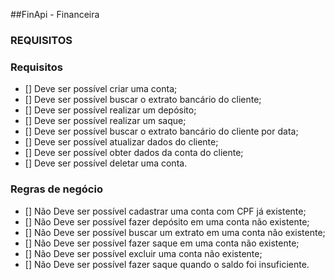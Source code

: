 
##FinApi - Financeira

### REQUISITOS


### Requisitos

- [] Deve ser possível criar uma conta;
- [] Deve ser possível buscar o extrato bancário do cliente;
- [] Deve ser possível realizar um depósito;
- [] Deve ser possível realizar um saque;
- [] Deve ser possível buscar o extrato bancário do cliente por data;
- [] Deve ser possível atualizar dados do cliente;
- [] Deve ser possível obter dados da conta do cliente;
- [] Deve ser possível deletar uma conta.

### Regras de negócio

- [] Não Deve ser possível cadastrar uma conta com CPF já existente;
- [] Não Deve ser possível fazer depósito em uma conta não existente;
- [] Não Deve ser possível buscar um extrato em uma conta não existente;
- [] Não Deve ser possível fazer saque em uma conta não existente;
- [] Não Deve ser possível excluir uma conta não existente;
- [] Não Deve ser possível fazer saque quando o saldo foi insuficiente.

